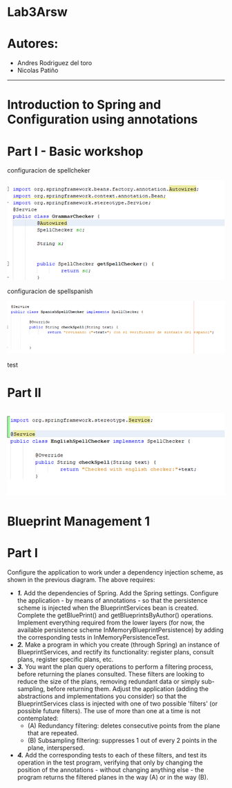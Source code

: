 # Lab3Arsw

# Autores:
* Andres Rodriguez del toro
* Nicolas Patiño
---
# Introduction to Spring and Configuration using annotations

# Part I - Basic workshop

 configuracion de spellcheker
 
![](img/springConfiguration.PNG)

configuracion de spellspanish

![](img/configureSpanish.PNG)

test 

# Part II

![](img/configureEnglish.PNG)
---

# Blueprint Management 1
# Part I
Configure the application to work under a dependency injection scheme, as shown in the previous diagram.
The above requires:
* ***1.*** Add the dependencies of Spring. Add the Spring settings. Configure the application - by means of annotations - so that the persistence scheme is injected when the BlueprintServices bean is created. Complete the getBluePrint() and getBlueprintsByAuthor() operations. Implement everything required from the lower layers (for now, the available persistence scheme InMemoryBlueprintPersistence) by adding the corresponding tests in InMemoryPersistenceTest.
* ***2.*** Make a program in which you create (through Spring) an instance of BlueprintServices, and rectify its functionality: register plans, consult plans, register specific plans, etc.
* ***3.*** You want the plan query operations to perform a filtering process, before returning the planes consulted. These filters are looking to reduce the size of the plans, removing redundant data or simply sub-sampling, before returning them. Adjust the application (adding the abstractions and implementations you consider) so that the BlueprintServices class is injected with one of two possible 'filters' (or possible future filters). The use of more than one at a time is not contemplated:
  * (A) Redundancy filtering: deletes consecutive points from the plane that are repeated.
  * (B) Subsampling filtering: suppresses 1 out of every 2 points in the plane, interspersed. 
* ***4.*** Add the corresponding tests to each of these filters, and test its operation in the test program, verifying that only by changing the position of the annotations - without changing anything else - the program returns the filtered planes in the way (A) or in the way (B).
